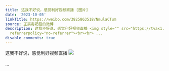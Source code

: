 ```yaml
---
title: 这我不好说，感觉利好视频直播 [图片]
date: '2023-10-05'
linkTitle: https://weibo.com/3825863518/NmulaCTum
source: 正宗毒奶菇的微博
description: 这我不好说，感觉利好视频直播 <img style="" src="https://tvax1.sinaimg.cn/large/e40a0b5ely1hikq1bayg1j20wi0tbwix.jpg"
  referrerpolicy="no-referrer"><br><br> ...
disable_comments: true
---
```

这我不好说，感觉利好视频直播 <img style="" src="https://tvax1.sinaimg.cn/large/e40a0b5ely1hikq1bayg1j20wi0tbwix.jpg" referrerpolicy="no-referrer"><br><br> ...